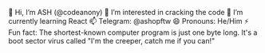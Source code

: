 👋 Hi, I’m ASH (@codeanony)
👀 I’m interested in cracking the code
🌱 I’m currently learning React
📫 Telegram: @ashopftw
😄 Pronouns: He/Him
⚡ Fun fact: The shortest-known computer program is just one byte long. It's a boot sector virus called "I'm the creeper, catch me if you can!"

<!---
codeanony/codeanony is a ✨ special ✨ repository because its `README.md` (this file) appears on your GitHub profile.
You can click the Preview link to take a look at your changes.
--->
